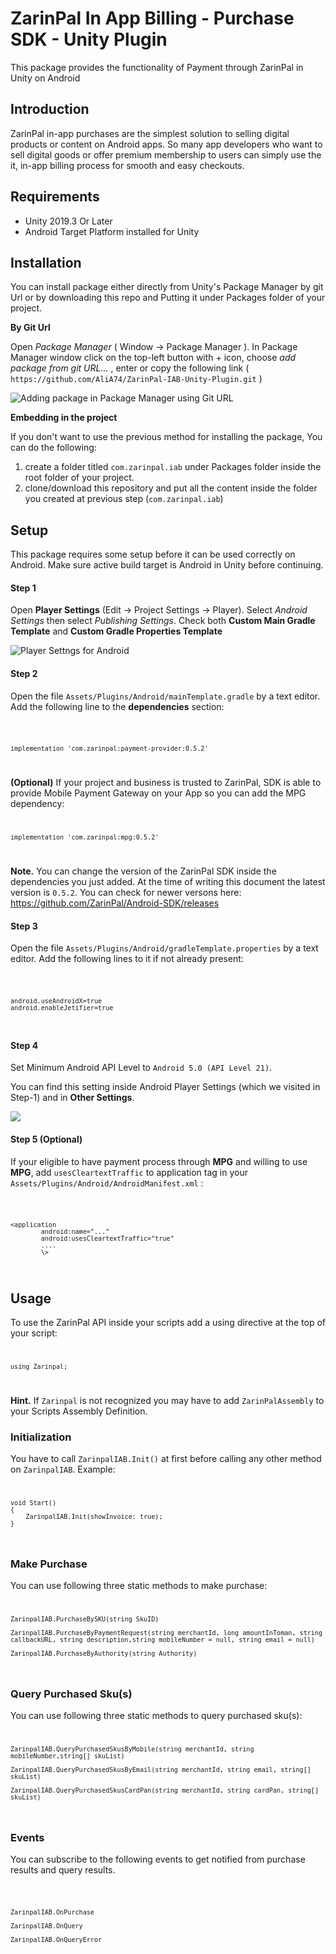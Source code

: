 # ZarinPal In App Billing - Purchase SDK - Unity Plugin

This package provides the functionality of Payment through ZarinPal in Unity on Android

## Introduction

ZarinPal in-app purchases are the simplest solution to selling digital products or content on Android apps. So many app developers who want to sell digital goods or offer premium membership to users can simply use the it, in-app billing process for smooth and easy checkouts.

## Requirements

- Unity 2019.3 Or Later
- Android Target Platform installed for Unity

## Installation

You can install package either directly from Unity's Package Manager by git Url or by downloading this repo and Putting it under Packages folder of your project.

**By Git Url**

Open *Package Manager* ( Window -> Package Manager ). In Package Manager window click on the top-left button with + icon, choose *add package from git URL...* , enter or copy the following link ( `https://github.com/AliA74/ZarinPal-IAB-Unity-Plugin.git` )

![Adding package in Package Manager using Git URL](.github~/tut_1.jpg "Adding package in Package Manager using Git URL")

**Embedding in the project**

If you don't want to use the previous method for installing the package, You can do the following:

1. create a folder titled `com.zarinpal.iab` under Packages folder inside the root folder of your project.
2. clone/download this repository and put all the content inside the folder you created at previous step (`com.zarinpal.iab`)


## Setup

This package requires some setup before it can be used correctly on Android. Make sure active build target is Android in Unity before continuing.

#### Step 1

Open **Player Settings** (Edit -> Project Settings -> Player). Select *Android Settings* then select *Publishing Settings*. Check both **Custom Main Gradle Template** and **Custom Gradle Properties Template**

![Player Settngs for Android](.github~/tut_2.jpg)

#### Step 2

Open the file `Assets/Plugins/Android/mainTemplate.gradle` by a text editor. Add the following line to the **dependencies** section:

<code>

    implementation 'com.zarinpal:payment-provider:0.5.2'
</code>
  
    

**(Optional)** If your project and business is trusted to ZarinPal, SDK is able to provide Mobile Payment Gateway on your App so you can add the MPG dependency:
<code>

    implementation 'com.zarinpal:mpg:0.5.2'
</code>

**Note.** You can change the version of the ZarinPal SDK inside the dependencies you just added. At the time of writing this document the latest version is `0.5.2`. You can check for newer versons here: https://github.com/ZarinPal/Android-SDK/releases
  


#### Step 3

Open the file `Assets/Plugins/Android/gradleTemplate.properties` by a text editor. Add the following lines to it if not already present:

<code>
    
    android.useAndroidX=true
    android.enableJetifier=true
</code>

#### Step 4

Set Minimum Android API Level to `Android 5.0 (API Level 21)`.

You can find this setting inside Android Player Settings (which we visited in Step-1) and in **Other Settings**.

![](.github~/tut_3.jpg)

#### Step 5 (Optional)

If your eligible to have payment process through **MPG** and willing to use **MPG**, add `usesCleartextTraffic` to application tag in your `Assets/Plugins/Android/AndroidManifest.xml` :

<code>

    <application
            android:name="..."
            android:usesCleartextTraffic="true"
            ....
            \>
</code>

  

## Usage

To use the ZarinPal API inside your scripts add a using directive at the top of your script:
<code>
    
    using Zarinpal;
</code>

**Hint.** If `Zarinpal` is not recognized you may have to add `ZarinPalAssembly` to your Scripts Assembly Definition.

### Initialization

You have to call `ZarinpalIAB.Init()` at first before calling any other method on `ZarinpalIAB`.
Example:
<code>

    void Start()
    {
        ZarinpalIAB.Init(showInvoice: true);
    }
</code>

### Make Purchase

You can use following three static methods to make purchase:
<code>

    ZarinpalIAB.PurchaseBySKU(string SkuID)

    ZarinpalIAB.PurchaseByPaymentRequest(string merchantId, long amountInToman, string callbackURL, string description,string mobileNumber = null, string email = null)

    ZarinpalIAB.PurchaseByAuthority(string Authority)
</code>

### Query Purchased Sku(s)

You can use following three static methods to query purchased sku(s):
<code>

    ZarinpalIAB.QueryPurchasedSkusByMobile(string merchantId, string mobileNumber,string[] skuList)

    ZarinpalIAB.QueryPurchasedSkusByEmail(string merchantId, string email, string[] skuList)

    ZarinpalIAB.QueryPurchasedSkusCardPan(string merchantId, string cardPan, string[] skuList)
</code>


### Events

You can subscribe to the following events to get notified from purchase results and query results.

<code>
    
    ZarinpalIAB.OnPurchase

    ZarinpalIAB.OnQuery

    ZarinpalIAB.OnQueryError
</code>
